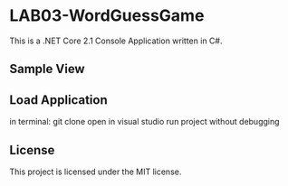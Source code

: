 # LAB03-WordGuessGame
This is a .NET Core 2.1 Console Application written in C#.
## Sample View
## Load Application
in terminal: git clone open in visual studio run project without debugging
## License
This project is licensed under the MIT license.
